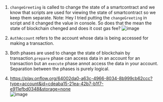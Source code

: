  1.  `changeGreeting` is called to change the state of a smartcontract and we know that scripts are used for viewing the state of smartcontract so we keep them separate.
      Note: Hey I tried putting the `changeGreeting` in script and it changed the value in console. So does that the mean the state of blockchain chenged and does it cost gas fee?
      ![image](https://user-images.githubusercontent.com/90955843/155646240-2fd975c6-566e-4a84-8e1d-e8db5f41e4d4.png)
      
 2.  `AuthAccount` refers to the account whose data is being accessed for making a transaction.

 3.  Both phases are used to change the state of blockchain by transaction.`prepare` phase  can access data in an account for an transaction but an `execute` phase annot access
     the data in your account. Separation between the phases is purely logical.
 
 4. https://play.onflow.org/64002da0-a63c-4966-8034-8b999cb62ccc?type=account&id=cdeaba15-21ea-42b7-b1f7-e911efbd0348&storage=none  
    ![image](https://user-images.githubusercontent.com/90955843/155827506-d7829f1a-2403-4f16-9844-fb31c75823c2.png)
 

